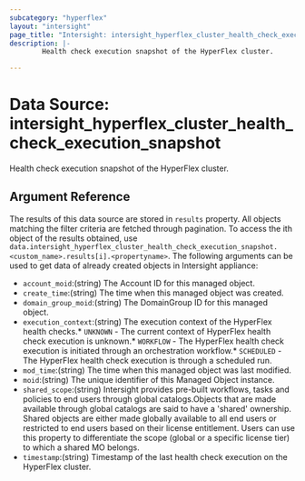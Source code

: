 ```yaml
---
subcategory: "hyperflex"
layout: "intersight"
page_title: "Intersight: intersight_hyperflex_cluster_health_check_execution_snapshot"
description: |-
        Health check execution snapshot of the HyperFlex cluster.

---
```


# Data Source: intersight_hyperflex_cluster_health_check_execution_snapshot
Health check execution snapshot of the HyperFlex cluster.
## Argument Reference
The results of this data source are stored in `results` property.
All objects matching the filter criteria are fetched through pagination.
To access the ith object of the results obtained, use `data.intersight_hyperflex_cluster_health_check_execution_snapshot.<custom_name>.results[i].<propertyname>`.
The following arguments can be used to get data of already created objects in Intersight appliance:
* `account_moid`:(string) The Account ID for this managed object. 
* `create_time`:(string) The time when this managed object was created. 
* `domain_group_moid`:(string) The DomainGroup ID for this managed object. 
* `execution_context`:(string) The execution context of the HyperFlex health checks.* `UNKNOWN` - The current context of HyperFlex health check execution is unknown.* `WORKFLOW` - The HyperFlex health check execution is initiated through an orchestration workflow.* `SCHEDULED` - The HyperFlex health check execution is through a scheduled run. 
* `mod_time`:(string) The time when this managed object was last modified. 
* `moid`:(string) The unique identifier of this Managed Object instance. 
* `shared_scope`:(string) Intersight provides pre-built workflows, tasks and policies to end users through global catalogs.Objects that are made available through global catalogs are said to have a 'shared' ownership. Shared objects are either made globally available to all end users or restricted to end users based on their license entitlement. Users can use this property to differentiate the scope (global or a specific license tier) to which a shared MO belongs. 
* `timestamp`:(string) Timestamp of the last health check execution on the HyperFlex cluster. 
 
